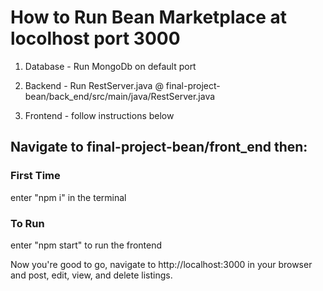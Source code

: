 # How to Run Bean Marketplace at locolhost port 3000

1. Database - Run MongoDb on default port

2. Backend - Run RestServer.java @ final-project-bean/back_end/src/main/java/RestServer.java

3. Frontend - follow instructions below

## Navigate to final-project-bean/front_end then:

### First Time
enter "npm i" in the terminal

### To Run
enter "npm start" to run the frontend

Now you're good to go, navigate to http://localhost:3000 in your browser and post, edit, view, and delete listings.
